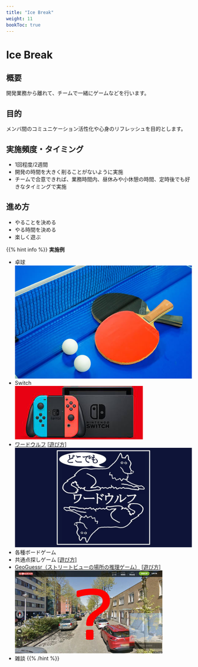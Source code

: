 ```yaml
---
title: "Ice Break"
weight: 11
bookToc: true
---
```


# Ice Break

## 概要
開発業務から離れて、チームで一緒にゲームなどを行います。

## 目的
メンバ間のコミュニケーション活性化や心身のリフレッシュを目的とします。

## 実施頻度・タイミング
- 1回程度/2週間
- 開発の時間を大きく削ることがないように実施
- チームで合意できれば、業務時間内、昼休みや小休憩の時間、定時後でも好きなタイミングで実施

## 進め方
- やることを決める
- やる時間を決める
- 楽しく遊ぶ

{{% hint info %}}
**実施例**
- 卓球  
  ![卓球](tabletennis.jpg)
- Switch  
  ![switch](switch.jpg)
- [ワードウルフ](https://www.wordwolf.tokyo/)
  [[遊び方]](https://www.wordwolf.tokyo/howto)  
  ![ワードウルフ](wordwolf.jpg)
- 各種ボードゲーム
- 共通点探しゲーム
  [[遊び方]](http://yorozumemo.com/looking-for-something-in-common-3050/)
- [GeoGuessr（ストリートビューの場所の推理ゲーム）](https://www.geoguessr.com/)
  [[遊び方]](https://gigazine.net/news/20180508-geoguessr/)  
  ![GeoGuessr](geoguessr.jpg)
- 雑談
{{% /hint %}}